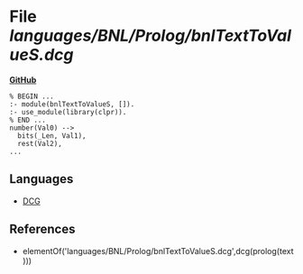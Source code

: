 # File _languages/BNL/Prolog/bnlTextToValueS.dcg_
**[GitHub](https://github.com/softlang/yas/blob/master/languages/BNL/Prolog/bnlTextToValueS.dcg)**
```
% BEGIN ...
:- module(bnlTextToValueS, []).
:- use_module(library(clpr)).
% END ...
number(Val0) -->
  bits(_Len, Val1),
  rest(Val2),
...
```

## Languages
* [DCG](../languages/DCG.md)

## References
* elementOf('languages/BNL/Prolog/bnlTextToValueS.dcg',dcg(prolog(text)))
